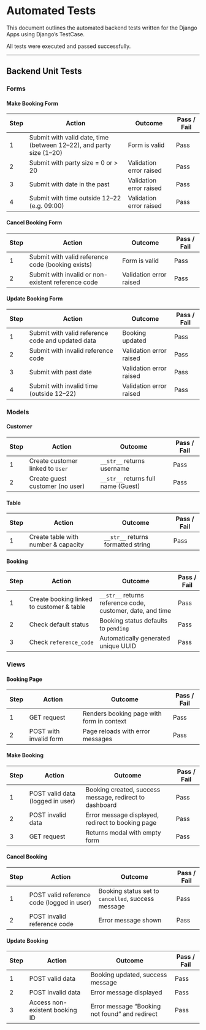 # Automated Tests

This document outlines the automated backend tests written for the Django Apps using Django’s TestCase.

All tests were executed and passed successfully.

---

## Backend Unit Tests

### Forms

#### Make Booking Form

| Step | Action                                                              | Outcome                 | Pass / Fail |
| ---- | ------------------------------------------------------------------- | ----------------------- | ----------- |
| 1    | Submit with valid date, time (between 12–22), and party size (1–20) | Form is valid           | Pass        |
| 2    | Submit with party size = 0 or > 20                                  | Validation error raised | Pass        |
| 3    | Submit with date in the past                                        | Validation error raised | Pass        |
| 4    | Submit with time outside 12–22 (e.g. 09:00)                         | Validation error raised | Pass        |

#### Cancel Booking Form

| Step | Action                                             | Outcome                 | Pass / Fail |
| ---- | -------------------------------------------------- | ----------------------- | ----------- |
| 1    | Submit with valid reference code (booking exists)  | Form is valid           | Pass        |
| 2    | Submit with invalid or non-existent reference code | Validation error raised | Pass        |

#### Update Booking Form

| Step | Action                                            | Outcome                 | Pass / Fail |
| ---- | ------------------------------------------------- | ----------------------- | ----------- |
| 1    | Submit with valid reference code and updated data | Booking updated         | Pass        |
| 2    | Submit with invalid reference code                | Validation error raised | Pass        |
| 3    | Submit with past date                             | Validation error raised | Pass        |
| 4    | Submit with invalid time (outside 12–22)          | Validation error raised | Pass        |

### Models

#### Customer

| Step | Action                           | Outcome                             | Pass / Fail |
| ---- | -------------------------------- | ----------------------------------- | ----------- |
| 1    | Create customer linked to `User` | `__str__` returns username          | Pass        |
| 2    | Create guest customer (no user)  | `__str__` returns full name (Guest) | Pass        |

#### Table

| Step | Action                              | Outcome                            | Pass / Fail |
| ---- | ----------------------------------- | ---------------------------------- | ----------- |
| 1    | Create table with number & capacity | `__str__` returns formatted string | Pass        |


#### Booking

| Step | Action                                    | Outcome                                                    | Pass / Fail |
| ---- | ----------------------------------------- | ---------------------------------------------------------- | ----------- |
| 1    | Create booking linked to customer & table | `__str__` returns reference code, customer, date, and time | Pass        |
| 2    | Check default status                      | Booking status defaults to `pending`                       | Pass        |
| 3    | Check `reference_code`                    | Automatically generated unique UUID                        | Pass        |

### Views

#### Booking Page

| Step | Action                 | Outcome                                   | Pass / Fail |
| ---- | ---------------------- | ----------------------------------------- | ----------- |
| 1    | GET request            | Renders booking page with form in context | Pass        |
| 2    | POST with invalid form | Page reloads with error messages          | Pass        |


#### Make Booking

| Step | Action                           | Outcome                                                 | Pass / Fail |
| ---- | -------------------------------- | ------------------------------------------------------- | ----------- |
| 1    | POST valid data (logged in user) | Booking created, success message, redirect to dashboard | Pass        |
| 2    | POST invalid data                | Error message displayed, redirect to booking page       | Pass        |
| 3    | GET request                      | Returns modal with empty form                           | Pass        |

#### Cancel Booking

| Step | Action                                     | Outcome                                            | Pass / Fail |
| ---- | ------------------------------------------ | -------------------------------------------------- | ----------- |
| 1    | POST valid reference code (logged in user) | Booking status set to `cancelled`, success message | Pass        |
| 2    | POST invalid reference code                | Error message shown                                | Pass        |

#### Update Booking

| Step | Action                         | Outcome                                        | Pass / Fail |
| ---- | ------------------------------ | ---------------------------------------------- | ----------- |
| 1    | POST valid data                | Booking updated, success message               | Pass        |
| 2    | POST invalid data              | Error message displayed                        | Pass        |
| 3    | Access non-existent booking ID | Error message “Booking not found” and redirect | Pass        |